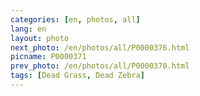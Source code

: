 ```yaml
---
categories: [en, photos, all]
lang: en
layout: photo
next_photo: /en/photos/all/P0000376.html
picname: P0000371
prev_photo: /en/photos/all/P0000370.html
tags: [Dead Grass, Dead Zebra]
---
```

